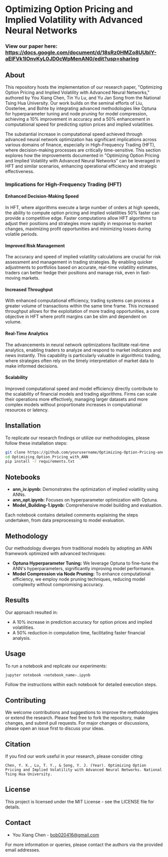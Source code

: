 # Optimizing Option Pricing and Implied Volatility with Advanced Neural Networks
### View our paper here: https://docs.google.com/document/d/18sRz0HMZo8UUbIY-aEIFVk1IOnvKyL0JD0cWpMenAN0/edit?usp=sharing
## About
This repository hosts the implementation of our research paper, "Optimizing Option Pricing and Implied Volatility with Advanced Neural Networks," authored by You Xiang Chen, Tin Yu Lu, and Yu Jan Song from the National Tsing Hua University. Our work builds on the seminal efforts of Liu, Oosterlee, and Bohte by integrating advanced methodologies like Optuna for hyperparameter tuning and node pruning for model compression, achieving a 10% improvement in accuracy and a 50% enhancement in computational speed for predicting option prices and implied volatilities.

The substantial increase in computational speed achieved through advanced neural network optimization has significant implications across various domains of finance, especially in High-Frequency Trading (HFT), where decision-making processes are critically time-sensitive. This section explores how the improvements documented in "Optimizing Option Pricing and Implied Volatility with Advanced Neural Networks" can be leveraged in HFT and similar scenarios, enhancing operational efficiency and strategic effectiveness.

### Implications for High-Frequency Trading (HFT)

#### Enhanced Decision-Making Speed
In HFT, where algorithms execute a large number of orders at high speeds, the ability to compute option pricing and implied volatilities 50% faster can provide a competitive edge. Faster computations allow HFT algorithms to adjust their positions and strategies more rapidly in response to market changes, maximizing profit opportunities and minimizing losses during volatile periods.

#### Improved Risk Management
The accuracy and speed of implied volatility calculations are crucial for risk assessment and management in trading strategies. By enabling quicker adjustments to portfolios based on accurate, real-time volatility estimates, traders can better hedge their positions and manage risk, even in fast-moving markets.

#### Increased Throughput
With enhanced computational efficiency, trading systems can process a greater volume of transactions within the same time frame. This increased throughput allows for the exploitation of more trading opportunities, a core objective in HFT where profit margins can be slim and dependent on volume.

#### Real-Time Analytics
The advancements in neural network optimizations facilitate real-time analytics, enabling traders to analyze and respond to market indicators and news instantly. This capability is particularly valuable in algorithmic trading, where strategies often rely on the timely interpretation of market data to make informed decisions.

#### Scalability
Improved computational speed and model efficiency directly contribute to the scalability of financial models and trading algorithms. Firms can scale their operations more effectively, managing larger datasets and more complex models without proportionate increases in computational resources or latency.

## Installation
To replicate our research findings or utilize our methodologies, please follow these installation steps:

```bash
git clone https://github.com/yourusername/Optimizing-Option-Pricing-and-Implied-Volatility-with-Advanced-Neural-Networks.git
cd Optimizing_Option_Pricing_with_ANN
pip install -r requirements.txt
```

## Notebooks
- **ann_iv.ipynb:** Demonstrates the optimization of implied volatility using ANNs.
- **ann_opt.ipynb:** Focuses on hyperparameter optimization with Optuna.
- **Model_Building-1.ipynb:** Comprehensive model building and evaluation.

Each notebook contains detailed comments explaining the steps undertaken, from data preprocessing to model evaluation.

## Methodology
Our methodology diverges from traditional models by adopting an ANN framework optimized with advanced techniques:
- **Optuna Hyperparameter Tuning:** We leverage Optuna to fine-tune the ANN's hyperparameters, significantly improving model performance.
- **Model Compression via Node Pruning:** To enhance computational efficiency, we employ node pruning techniques, reducing model complexity without compromising accuracy.

## Results
Our approach resulted in:
- A 10% increase in prediction accuracy for option prices and implied volatilities.
- A 50% reduction in computation time, facilitating faster financial analysis.

## Usage
To run a notebook and replicate our experiments:
```bash
jupyter notebook <notebook_name>.ipynb
```
Follow the instructions within each notebook for detailed execution steps.

## Contributing
We welcome contributions and suggestions to improve the methodologies or extend the research. Please feel free to fork the repository, make changes, and submit pull requests. For major changes or discussions, please open an issue first to discuss your ideas.

## Citation
If you find our work useful in your research, please consider citing:
```
Chen, Y. X., Lu, T. Y., & Song, Y. J. (Year). Optimizing Option Pricing and Implied Volatility with Advanced Neural Networks. National Tsing Hua University.
```

## License
This project is licensed under the MIT License - see the LICENSE file for details.

## Contact
- You Xiang Chen - bob020416@gmail.com

For more information or queries, please contact the authors via the provided email addresses.
